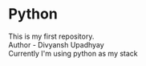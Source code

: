 # Python
This is my first repository.
<br>
Author - Divyansh Upadhyay
<br>
Currently I'm using python as my stack

